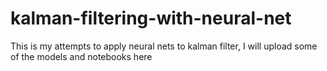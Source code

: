 # kalman-filtering-with-neural-net

This is my attempts to apply neural nets to kalman filter, I will upload some of the models and notebooks here
